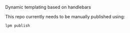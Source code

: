 Dynamic templating based on handlebars

This repo currently needs to be manually published using:
```
lpm publish
```
